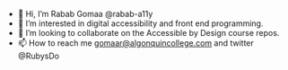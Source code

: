- 👋 Hi, I’m Rabab Gomaa @rabab-a11y
- 👀 I’m interested in digital accessibility and front end programming.
- 💞️ I’m looking to collaborate on the Accessible by Design course repos.
- 📫 How to reach me gomaar@algonquincollege.com and twitter @RubysDo

<!---
rabab-a11y/rabab-a11y is a ✨ special ✨ repository because its `README.md` (this file) appears on your GitHub profile.
You can click the Preview link to take a look at your changes.
--->
